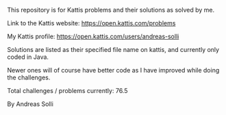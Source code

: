 This repository is for Kattis problems and their solutions as solved by me.

Link to the Kattis website: https://open.kattis.com/problems

My Kattis profile: https://open.kattis.com/users/andreas-solli

Solutions are listed as their specified file name on kattis, and currently only coded in Java.

Newer ones will of course have better code as I have improved while doing the challenges.

Total challenges / problems currently: 76.5

By Andreas Solli
